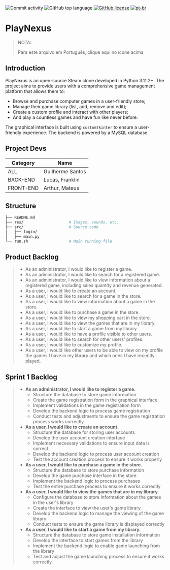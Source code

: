 ![Commit activity](https://img.shields.io/github/commit-activity/m/iyksh/PlayNexus)
![GitHub top language](https://img.shields.io/github/languages/top/iyksh/PlayNexus?logo=python&label=)
[![GitHub license](https://img.shields.io/github/license/iyksh/PlayNexus)](https://github.com/iyksh/PlayNexus/LICENSE)
[![pt-br](https://img.shields.io/badge/lang-pt--br-green.svg)](./res/README_PTBR.md)

# PlayNexus

> NOTA:
>
> Para este arquivo em Português, clique aqui no ícone acima.

## Introduction

PlayNexus is an open-source Steam clone developed in Python 3.11.2+. The project aims to provide users with a comprehensive game management platform that allows them to:

- Browse and purchase computer games in a user-friendly store;
- Manage their game library (list, add, remove and edit);
- Create a custom profile and interact with other players;
- And play a countless games and have fun like never before.

The graphical interface is built using `customtkinter` to ensure a user-friendly experience. The backend is powered by a MySQL database.

## Project Devs

| Category  | Name             |
| --------- | ---------------- |
| ALL       | Guilherme Santos |
| BACK-END  | Lucas, Franklin  |
| FRONT-END | Arthur, Mateus   |

## Structure

```sh
├── README.md
├── res/                    # Images, sounds, etc.
├── src/                    # Source code
│   ├── login/
│   ├── main.py
└── run.sh                  # Main running file
```

## Product Backlog

> * As an administrator, I would like to register a game.
> * As an administrator, I would like to search for a registered game.
> * As an administrator, I would like to view information about a registered game, including sales quantity and revenue generated.
> * As a user, I would like to create an account.
> * As a user, I would like to search for a game in the store.
> * As a user, I would like to view information about a game in the store.
> * As a user, I would like to purchase a game in the store.
> * As a user, I would like to view my shopping cart in the store.
> * As a user, I would like to view the games that are in my library.
> * As a user, I would like to start a game from my library.
> * As a user, I would like to have a profile visible to other users.
> * As a user, I would like to search for other users' profiles.
> * As a user, I would like to customize my profile.
> * As a user, I would like other users to be able to view on my profile the games I have in my library and which ones I have recently played.

## Sprint 1 Backlog

> * **As an administrator, I would like to register a game.**
>   * Structure the database to store game information
>   * Create the game registration form in the graphical interface
>   * Implement validations in the game registration form
>   * Develop the backend logic to process game registration
>   * Conduct tests and adjustments to ensure the game registration process works correctly
> * **As a user, I would like to create an account.**
>   * Structure the database for storing user accounts
>   * Develop the user account creation interface
>   * Implement necessary validations to ensure input data is correct
>   * Develop the backend logic to process user account creation
>   * Test the account creation process to ensure it works properly
> * **As a user, I would like to purchase a game in the store.**
>   * Structure the database to store purchase information
>   * Develop the game purchase interface in the store
>   * Implement the backend logic to process purchases
>   * Test the entire purchase process to ensure it works correctly
> * **As a user, I would like to view the games that are in my library.**
>   * Configure the database to store information about the games in the user's library
>   * Create the interface to view the user's game library
>   * Develop the backend logic to manage the viewing of the game library
>   * Conduct tests to ensure the game library is displayed correctly
> * **As a user, I would like to start a game from my library.**
>   * Structure the database to store game installation information
>   * Develop the interface to start games from the library
>   * Implement the backend logic to enable game launching from the library
>   * Test and adjust the game launching process to ensure it works correctly
